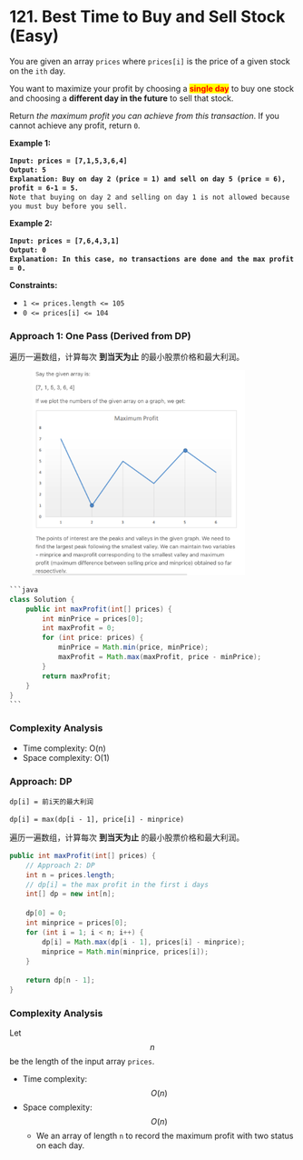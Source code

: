 # 121. Best Time to Buy and Sell Stock (Easy)

You are given an array `prices` where `prices[i]` is the price of a given stock on the `ith` day.

You want to maximize your profit by choosing a <mark style="color:red;">**single day**</mark> to buy one stock and choosing a **different day in the future** to sell that stock.

Return _the maximum profit you can achieve from this transaction_. If you cannot achieve any profit, return `0`.

&#x20;

**Example 1:**

<pre><code><strong>Input: prices = [7,1,5,3,6,4]
</strong><strong>Output: 5
</strong><strong>Explanation: Buy on day 2 (price = 1) and sell on day 5 (price = 6), profit = 6-1 = 5.
</strong>Note that buying on day 2 and selling on day 1 is not allowed because you must buy before you sell.
</code></pre>

**Example 2:**

<pre><code><strong>Input: prices = [7,6,4,3,1]
</strong><strong>Output: 0
</strong><strong>Explanation: In this case, no transactions are done and the max profit = 0.
</strong></code></pre>

&#x20;

**Constraints:**

* `1 <= prices.length <= 105`
* `0 <= prices[i] <= 104`

### Approach 1: One Pass (Derived from DP)

遍历一遍数组，计算每次 **到当天为止** 的最小股票价格和最大利润。



<figure><img src="../../../.gitbook/assets/image (9) (1).png" alt="" width="375"><figcaption></figcaption></figure>

````java
```java
class Solution {
    public int maxProfit(int[] prices) {
        int minPrice = prices[0];
        int maxProfit = 0;
        for (int price: prices) {
            minPrice = Math.min(price, minPrice);
            maxProfit = Math.max(maxProfit, price - minPrice);
        }
        return maxProfit;
    }
}
```
````

### Complexity Analysis

* Time complexity: O(n)
* Space complexity: O(1)



### Approach: DP

`dp[i] = 前i天的最大利润`

`dp[i] = max(dp[i - 1], price[i] - minprice)`

&#x20;遍历一遍数组，计算每次 **到当天为止** 的最小股票价格和最大利润。

```java
public int maxProfit(int[] prices) {
    // Approach 2: DP
    int n = prices.length;
    // dp[i] = the max profit in the first i days
    int[] dp = new int[n];
    
    dp[0] = 0;
    int minprice = prices[0];
    for (int i = 1; i < n; i++) {
        dp[i] = Math.max(dp[i - 1], prices[i] - minprice);
        minprice = Math.min(minprice, prices[i]);
    }
    
    return dp[n - 1];
}
```

### **Complexity Analysis**

Let $$n$$ be the length of the input array `prices`.

* Time complexity: $$O(n)$$
* Space complexity: $$O(n)$$
  * We an array of length `n` to record the maximum profit with two status on each day.
